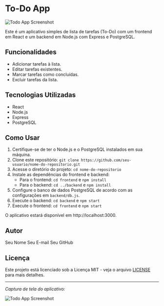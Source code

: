 # To-Do App

![Todo App Screenshot](/path/to/screenshot.png)

Este é um aplicativo simples de lista de tarefas (To-Do) com um frontend em React e um backend em Node.js com Express e PostgreSQL.

## Funcionalidades

- Adicionar tarefas à lista.
- Editar tarefas existentes.
- Marcar tarefas como concluídas.
- Excluir tarefas da lista.

## Tecnologias Utilizadas

- React
- Node.js
- Express
- PostgreSQL

## Como Usar

1. Certifique-se de ter o Node.js e o PostgreSQL instalados em sua máquina.
2. Clone este repositório: `git clone https://github.com/seu-usuario/nome-do-repositorio.git`
3. Acesse o diretório do projeto: `cd nome-do-repositorio`
4. Instale as dependências do frontend e backend:
   - Para o frontend: `cd frontend` e `npm install`
   - Para o backend: `cd ../backend` e `npm install`
5. Configure o banco de dados PostgreSQL de acordo com as configurações em `backend/db.js`.
6. Execute o backend: `cd backend` e `npm start`
7. Execute o frontend: `cd frontend` e `npm start`

O aplicativo estará disponível em http://localhost:3000.

## Autor

Seu Nome
Seu E-mail
Seu GitHub

## Licença

Este projeto está licenciado sob a Licença MIT - veja o arquivo [LICENSE](LICENSE) para mais detalhes.

---

*Captura de tela do aplicativo:*

![Todo App Screenshot](/path/to/screenshot.png)
